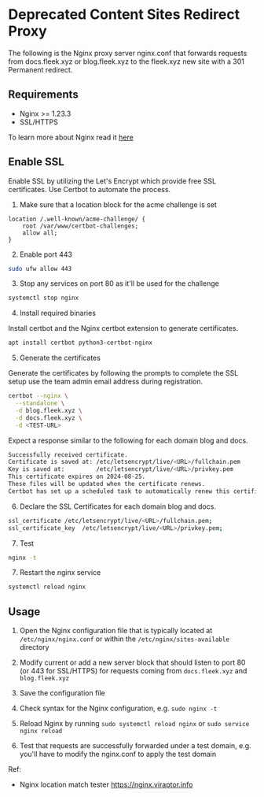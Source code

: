# Deprecated Content Sites Redirect Proxy

The following is the Nginx proxy server nginx.conf that forwards requests from docs.fleek.xyz or blog.fleek.xyz to the fleek.xyz new site with a 301 Permanent redirect.

## Requirements

- Nginx >= 1.23.3
- SSL/HTTPS

To learn more about Nginx read it [here](https://nginx.org/en/docs)

## Enable SSL

Enable SSL by utilizing the Let's Encrypt which provide free SSL certificates. Use Certbot to automate the process.

1) Make sure that a location block for the acme challenge is set

```
location /.well-known/acme-challenge/ {
    root /var/www/certbot-challenges;
    allow all;
}
```

2) Enable port 443

```sh
sudo ufw allow 443
```

3) Stop any services on port 80 as it'll be used for the challenge

```sh
systemctl stop nginx
```

4) Install required binaries

Install certbot and the Nginx certbot extension to generate certificates.

```sh
apt install certbot python3-certbot-nginx
```

5) Generate the certificates

Generate the certificates by following the prompts to complete the SSL setup use the team admin email address during registration.
  
```sh
certbot --nginx \
  --standalone \
  -d blog.fleek.xyz \
  -d docs.fleek.xyz \
  -d <TEST-URL>
```

Expect a response similar to the following for each domain blog and docs.

```sh
Successfully received certificate.
Certificate is saved at: /etc/letsencrypt/live/<URL>/fullchain.pem
Key is saved at:         /etc/letsencrypt/live/<URL>/privkey.pem
This certificate expires on 2024-08-25.
These files will be updated when the certificate renews.
Certbot has set up a scheduled task to automatically renew this certificate in the background.
```

6) Declare the SSL Certificates for each domain blog and docs.

```sh
ssl_certificate /etc/letsencrypt/live/<URL>/fullchain.pem;
ssl_certificate_key  /etc/letsencrypt/live/<URL>/privkey.pem;
```

7) Test

```sh
nginx -t
```

7) Restart the nginx service

```sh
systemctl reload nginx
```

## Usage

1) Open the Nginx configuration file that is typically  located at `/etc/nginx/nginx.conf` or within the `/etc/nginx/sites-available` directory

2) Modify current or add a new server block that should listen to port 80 (or 443 for SSL/HTTPS) for requests coming from `docs.fleek.xyz` and `blog.fleek.xyz`

3) Save the configuration file

4) Check syntax for the Nginx configuration, e.g. `sudo nginx -t`

5) Reload Nginx by running `sudo systemctl reload nginx` or `sudo service nginx reload`

6) Test that requests are successfully forwarded under a test domain, e.g. you'll have to modify the nginx.conf to apply the test domain

Ref:
- Nginx location match tester
  https://nginx.viraptor.info
